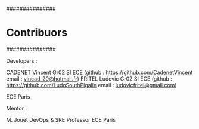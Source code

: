 ###############
# Contribuors #
###############

Developers : 

CADENET Vincent Gr02 SI ECE (github : https://github.com/CadenetVincent email : vincad-20@hotmail.fr)
FRITEL Ludovic Gr02 SI ECE (github : https://github.com/LudoSouthPigalle email : ludovicfritel@gmail.com)

ECE Paris 

Mentor :

M. Jouet DevOps & SRE Professor ECE Paris